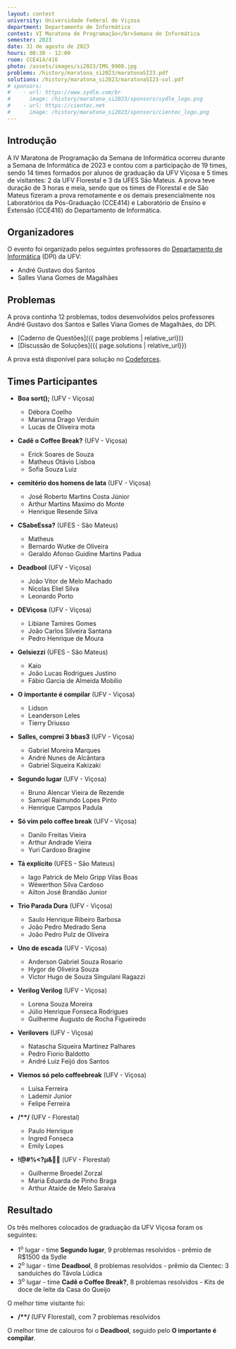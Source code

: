```yaml
---
layout: contest
university: Universidade Federal de Viçosa
department: Departamento de Informática
contest: VI Maratona de Programação</br>Semana de Informática
semester: 2023
date: 31 de agosto de 2023
hours: 08:30 - 12:00
room: CCE414/416
photo: /assets/images/si2023/IMG_0908.jpg
problems: /history/maratona_si2023/maratonaSI23.pdf
solutions: /history/maratona_si2023/maratonaSI23-sol.pdf
# sponsors:
#    - url: https://www.sydle.com/br
#      image: /history/maratona_si2023/sponsors/sydle_logo.png
#    - url: https://cientec.net
#      image: /history/maratona_si2023/sponsors/cientec_logo.png
---
```


## **Introdução**

A IV Maratona de Programação da Semana de Informática ocorreu durante a Semana de Informática de 2023 e contou com a participação de 19 times, sendo 14 times formados por alunos de graduação da UFV Viçosa e 5 times de visitantes: 2 da UFV Florestal e 3 da UFES São Mateus. A prova teve duração de 3 horas e meia, sendo que os times de Florestal e de São Mateus fizeram a prova remotamente e os demais presencialmente nos Laboratórios da Pós-Graduação (CCE414) e Laboratório de Ensino e Extensão (CCE416) do Departamento de Informática.


## **Organizadores**

O evento foi organizado pelos seguintes professores do [Departamento de Informática](https://www2.dpi.ufv.br/) (DPI) da UFV:

- André Gustavo dos Santos
- Salles Viana Gomes de Magalhães

## **Problemas**

A prova continha 12 problemas, todos desenvolvidos pelos professores André Gustavo dos Santos e Salles Viana Gomes de Magalhães, do DPI. 

- [Caderno de Questões]({{ page.problems | relative_url}})
- [Discussão de Soluções]({{ page.solutions | relative_url}})

A prova está disponível para solução no [Codeforces](https://codeforces.com/group/ZUukhOS6Bj/contest/559890).

## **Times Participantes**

- **Boa sort();** (UFV - Viçosa)
    - Débora Coelho
    - Marianna Drago Verduin
    - Lucas de Oliveira mota

- **Cadê o Coffee Break?** (UFV - Viçosa)
    - Erick Soares de Souza
    - Matheus Otávio Lisboa
    - Sofia Souza Luiz

- **cemitério dos homens de lata** (UFV - Viçosa)
    - José Roberto Martins Costa Júnior
    - Arthur Martins Maximo do Monte
    - Henrique Resende Silva

- **CSabeEssa?** (UFES - São Mateus)
    - Matheus
    - Bernardo Wutke de Oliveira
    - Geraldo Afonso Guidine Martins Padua

- **Deadbool** (UFV - Viçosa)
    - João Vitor de Melo Machado
    - Nicolas Eliel Silva
    - Leonardo Porto

- **DEViçosa** (UFV - Viçosa)
    - Libiane Tamires Gomes
    - João Carlos Silveira Santana
    - Pedro Henrique de Moura

- **Gelsiezzi** (UFES - São Mateus)
    - Kaio
    - João Lucas Rodrigues Justino
    - Fábio Garcia de Almeida Mobilio

- **O importante é compilar** (UFV - Viçosa)
    - Lidson
    - Leanderson Leles
    - Tierry Driusso

- **Salles, comprei 3 bbas3** (UFV - Viçosa)
    - Gabriel Moreira Marques 
    - André Nunes de Alcântara 
    - Gabriel Siqueira Kakizaki

- **Segundo lugar** (UFV - Viçosa)
    - Bruno Alencar Vieira de Rezende
    - Samuel Raimundo Lopes Pinto
    - Henrique Campos Padula

- **Só vim pelo coffee break** (UFV - Viçosa)
    - Danilo Freitas Vieira 
    - Arthur Andrade Vieira
    - Yuri Cardoso Bragine

- **Tá explícito** (UFES - São Mateus)
    - Iago Patrick de Melo Gripp Vilas Boas
    - Wéwerthon Silva Cardoso
    - Ailton José Brandão Junior

- **Trio Parada Dura** (UFV - Viçosa)
    - Saulo Henrique Ribeiro Barbosa
    - João Pedro Medrado Sena
    - João Pedro Pulz de Oliveira

- **Uno de escada** (UFV - Viçosa)
    - Anderson Gabriel Souza Rosario
    - Hygor de Oliveira Souza
    - Victor Hugo de Souza Singulani Ragazzi

- **Verilog Verilog** (UFV - Viçosa)
    - Lorena Souza Moreira
    - Júlio Henrique Fonseca Rodrigues
    - Guilherme Augusto de Rocha Figueiredo 

- **Verilovers** (UFV - Viçosa)
    - Natascha Siqueira Martinez Palhares
    - Pedro Fiorio Baldotto
    - André Luiz Feijó dos Santos

- **Viemos só pelo coffeebreak** (UFV - Viçosa)
    - Luísa Ferreira
    - Lademir Junior
    - Felipe Ferreira

- __/**/__ (UFV - Florestal)
    - Paulo Henrique
    - Ingred Fonseca
    - Emily Lopes

- **!@#%<?μ&🗿🍷** (UFV - Florestal)
    - Guilherme Broedel Zorzal 
    - Maria Eduarda de Pinho Braga 
    - Arthur Ataíde de Melo Saraiva 

## **Resultado**

Os três melhores colocados de graduação da UFV Viçosa foram os seguintes:
- 1<sup>o</sup>  lugar - time **Segundo lugar**, 9 problemas resolvidos - prêmio de R$1500 da Sydle
- 2<sup>o</sup>  lugar -  time **Deadbool**, 8 problemas resolvidos - prêmio da Cientec: 3 sanduíches do Távola Lúdica
- 3<sup>o</sup>  lugar -  time **Cadê o Coffee Break?**, 8 problemas resolvidos - Kits de doce de leite da Casa do Queijo

O melhor time visitante foi: 
- __/**/__ (UFV Florestal), com 7 problemas resolvidos

O melhor time de calouros foi o **Deadbool**, seguido pelo **O importante é compilar**.
